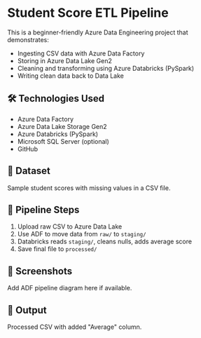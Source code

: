 # Student Score ETL Pipeline

This is a beginner-friendly Azure Data Engineering project that demonstrates:
- Ingesting CSV data with Azure Data Factory
- Storing in Azure Data Lake Gen2
- Cleaning and transforming using Azure Databricks (PySpark)
- Writing clean data back to Data Lake

## 🛠 Technologies Used
- Azure Data Factory
- Azure Data Lake Storage Gen2
- Azure Databricks (PySpark)
- Microsoft SQL Server (optional)
- GitHub

## 🧪 Dataset
Sample student scores with missing values in a CSV file.

## 🧱 Pipeline Steps
1. Upload raw CSV to Azure Data Lake
2. Use ADF to move data from `raw/` to `staging/`
3. Databricks reads `staging/`, cleans nulls, adds average score
4. Save final file to `processed/`

## 📸 Screenshots
Add ADF pipeline diagram here if available.

## 🚀 Output
Processed CSV with added "Average" column.
